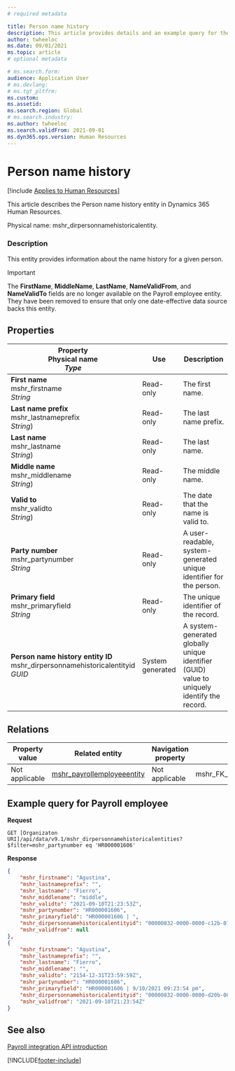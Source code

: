 ```yaml
---
# required metadata

title: Person name history
description: This article provides details and an example query for the Person name history entity in Dynamics 365 Human Resources.
author: twheeloc
ms.date: 09/01/2021
ms.topic: article
# optional metadata

# ms.search.form: 
audience: Application User
# ms.devlang: 
# ms.tgt_pltfrm: 
ms.custom: 
ms.assetid: 
ms.search.region: Global
# ms.search.industry: 
ms.author: twheeloc
ms.search.validFrom: 2021-09-01
ms.dyn365.ops.version: Human Resources
---
```


# Person name history



[!include [Applies to Human Resources](../includes/applies-to-hr.md)]

This article describes the Person name history entity in Dynamics 365 Human Resources.

Physical name: mshr_dirpersonnamehistoricalentity.

### Description

This entity provides information about the name history for a given person.

> [!IMPORTANT] 
> The **FirstName**, **MiddleName**, **LastName**, **NameValidFrom**, and **NameValidTo** fields are no longer available on the Payroll employee entity. They have been removed to ensure that only one date-effective data source backs this entity.

## Properties

| Property</br>**Physical name**</br>***Type*** | Use | Description |
| --- | --- | --- |
| **First name**</br>mshr_firstname</br>*String* | Read-only | The first name. |
| **Last name prefix**</br>mshr_lastnameprefix</br>*String*) | Read-only | The last name prefix. |
| **Last name**</br>mshr_lastname</br>*String*) | Read-only | The last name. |
| **Middle name**</br>mshr_middlename</br>*String*) | Read-only | The middle name. |
| **Valid to**</br>mshr_validto</br>*String*) | Read-only | The date that the name is valid to. |
| **Party number**</br>mshr_partynumber</br>*String* | Read-only | A user-readable, system-generated unique identifier for the person. |
| **Primary field**</br>mshr_primaryfield</br>*String* | Read-only | The unique identifier of the record. |
| **Person name history entity ID**</br>mshr_dirpersonnamehistoricalentityid</br>*GUID* | System generated | A system-generated globally unique identifier (GUID) value to uniquely identify the record. |

## Relations

| Property value | Related entity | Navigation property | Collection type |
| --- | --- | --- | --- |
| Not applicable | [mshr_payrollemployeeentity](hr-admin-integration-payroll-api-payroll-employee.md) | Not applicable | mshr_FK_PayrollEmployeeEntity_Name |

## Example query for Payroll employee

**Request**

```http
GET [Organizaton URI]/api/data/v9.1/mshr_dirpersonnamehistoricalentities?$filter=mshr_partynumber eq 'HR000001606'
```

**Response**

```json
{
    "mshr_firstname": "Agustina",
    "mshr_lastnameprefix": "",
    "mshr_lastname": "Fierro",
    "mshr_middlename": "middle",
    "mshr_validto": "2021-09-10T21:23:53Z",
    "mshr_partynumber": "HR000001606",
    "mshr_primaryfield": "HR000001606 | ",
    "mshr_dirpersonnamehistoricalentityid": "00000832-0000-0000-c12b-014105000000",
    "mshr_validfrom": null
},
{
    "mshr_firstname": "Agustina",
    "mshr_lastnameprefix": "",
    "mshr_lastname": "Fierro",
    "mshr_middlename": "",
    "mshr_validto": "2154-12-31T23:59:59Z",
    "mshr_partynumber": "HR000001606",
    "mshr_primaryfield": "HR000001606 | 9/10/2021 09:23:54 pm",
    "mshr_dirpersonnamehistoricalentityid": "00000832-0000-0000-d20b-000010000000",
    "mshr_validfrom": "2021-09-10T21:23:54Z"
}
```

## See also

[Payroll integration API introduction](hr-admin-integration-payroll-api-introduction.md)

[!INCLUDE[footer-include](../includes/footer-banner.md)]
